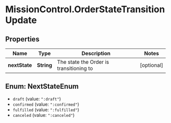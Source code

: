 # MissionControl.OrderStateTransitionUpdate

## Properties
Name | Type | Description | Notes
------------ | ------------- | ------------- | -------------
**nextState** | **String** | The state the Order is transitioning to | [optional] 

<a name="NextStateEnum"></a>
## Enum: NextStateEnum

* `draft` (value: `":draft"`)
* `confirmed` (value: `":confirmed"`)
* `fulfilled` (value: `":fulfilled"`)
* `canceled` (value: `":canceled"`)

